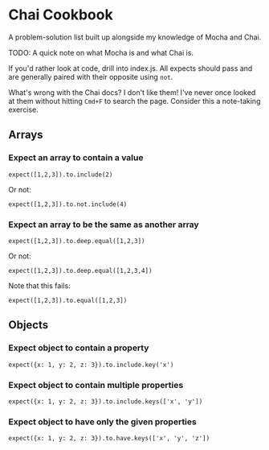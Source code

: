 # Chai Cookbook

A problem-solution list built up alongside my knowledge of Mocha and Chai.

TODO: A quick note on what Mocha is and what Chai is.

If you'd rather look at code, drill into index.js. All expects should pass and are generally paired with their opposite using `not`.

What's wrong with the Chai docs? I don't like them! I've never once looked at them without hitting `Cmd+F` to search the page. Consider this a note-taking exercise.

## Arrays

### Expect an array to contain a value

`expect([1,2,3]).to.include(2)`

Or not:

`expect([1,2,3]).to.not.include(4)`

### Expect an array to be the same as another array

`expect([1,2,3]).to.deep.equal([1,2,3])`

Or not:

`expect([1,2,3]).to.deep.equal([1,2,3,4])`

Note that this fails:

`expect([1,2,3]).to.equal([1,2,3])`

## Objects

### Expect object to contain a property

`expect({x: 1, y: 2, z: 3}).to.include.key('x')`

### Expect object to contain multiple properties

`expect({x: 1, y: 2, z: 3}).to.include.keys(['x', 'y'])`

### Expect object to have only the given properties

`expect({x: 1, y: 2, z: 3}).to.have.keys(['x', 'y', 'z'])`
